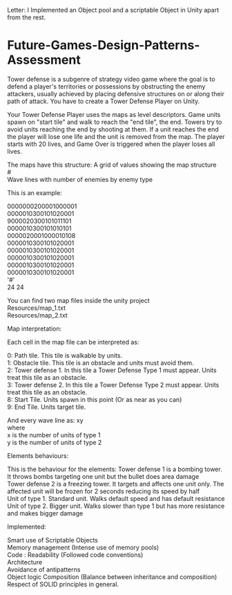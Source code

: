 Letter: I Implemented an Object pool and a scriptable Object in Unity apart from the rest.

# Future-Games-Design-Patterns-Assessment
					
Tower defense is a subgenre of strategy video game where the goal is to defend a player's territories or possessions by obstructing the enemy attackers, usually achieved by placing defensive structures on or along their path of attack. You have to create a Tower Defense Player on Unity.

Your Tower Defense Player uses the maps as level descriptors. Game units spawn on "start tile" and walk to reach the "end tile", the end. Towers try to avoid units reaching the end by shooting at them. If a unit reaches the end the player will lose one life and the unit is removed from the map. The player starts with 20 lives, and Game Over is triggered when the player loses all lives.
					
The maps have this structure:
A grid of values showing the map structure\
#\
Wave lines with number of enemies by enemy type

This is an example:

0000000200001000001\
0000010300101020001\
9000020300101011101\
0000010300101010101\
0000020001000010108\
0000010300101020001\
0000010300101020001\
0000010300101020001\
0000010300101020001\
0000010300101020001\
'#'\
24 24			

You can find two map files inside the unity project\
Resources/map_1.txt\
Resources/map_2.txt

Map interpretation:				

Each cell in the map file can be interpreted as:

0: Path tile. This tile is walkable by units.\
1: Obstacle tile. This tile is an obstacle and units must avoid them.\
2: Tower defense 1. In this tile a Tower Defense Type 1 must appear. Units treat this tile as an obstacle.\
3: Tower defense 2. In this tile a Tower Defense Type 2 must appear. Units treat this tile as an obstacle.\
8: Start Tile. Units spawn in this point (Or as near as you can)\
9: End Tile. Units target tile.

And every wave line as:
xy\
where\
x is the number of units of type 1\
y is the number of units of type 2
 				 							
Elements behaviours:
 							
This is the behaviour for the elements:
Tower defense 1 is a bombing tower. It throws bombs targeting one unit but the bullet does area damage\
Tower defense 2 is a freezing tower. It targets and affects one unit only. The affected unit will be frozen for 2 seconds reducing its speed by half\
Unit of type 1. Standard unit. Walks default speed and has default resistance\
Unit of type 2. Bigger unit. Walks slower than type 1 but has more resistance and makes bigger damage
 							
Implemented:			 			

Smart use of Scriptable Objects\
Memory management (Intense use of memory pools)\
  Code :
    Readability (Followed code conventions)\
    Architecture\
    Avoidance of antipatterns\
    Object logic Composition (Balance between inheritance and composition)\
    Respect of SOLID principles in general.
